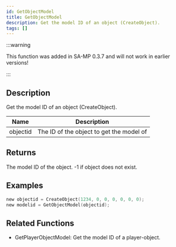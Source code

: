 ```yaml
---
id: GetObjectModel
title: GetObjectModel
description: Get the model ID of an object (CreateObject).
tags: []
---
```


<TagLinks />

:::warning

This function was added in SA-MP 0.3.7 and will not work in earlier versions!

:::

## Description

Get the model ID of an object (CreateObject).

| Name     | Description                              |
| -------- | ---------------------------------------- |
| objectid | The ID of the object to get the model of |

## Returns

The model ID of the object. -1 if object does not exist.

## Examples

```c
new objectid = CreateObject(1234, 0, 0, 0, 0, 0, 0);
new modelid = GetObjectModel(objectid);
```

## Related Functions

- GetPlayerObjectModel: Get the model ID of a player-object.
